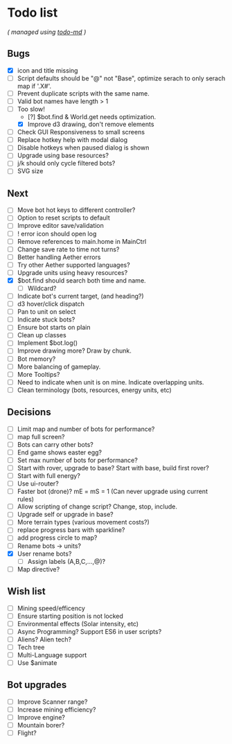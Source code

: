 # Todo list

_\( managed using [todo-md](https://github.com/Hypercubed/todo-md) \)_

## Bugs
- [x] icon and title missing
- [ ] Script defaults should be "@" not "Base", optimize serach to only serach map if '.X#'.
- [ ] Prevent duplicate scripts with the same name.
- [ ] Valid bot names have length > 1
- [ ] Too slow!
  - [?] $bot.find & World.get needs optimization.
  - [x] Improve d3 drawing, don't remove elements
- [  ] Check GUI Responsiveness to small screens
- [ ] Replace hotkey help with modal dialog
- [ ] Disable hotkeys when paused dialog is shown
- [ ] Upgrade using base resources?
- [ ] j/k should only cycle filtered bots?
- [ ] SVG size

## Next
- [ ] Move bot hot keys to different controller?
- [ ] Option to reset scripts to default
- [ ] Improve editor save/validation
- [ ] ! error icon should open log
- [ ] Remove references to main.home in MainCtrl
- [ ] Change save rate to time not turns?
- [ ] Better handling Aether errors
- [ ] Try other Aether supported languages?
- [ ] Upgrade units using heavy resources?
- [x] $bot.find should search both time and name.
  - [ ] Wildcard?
- [ ] Indicate bot's current target, (and heading?)
- [ ] d3 hover/click dispatch
- [ ] Pan to unit on select
- [ ] Indicate stuck bots?
- [ ] Ensure bot starts on plain
- [ ] Clean up classes
- [ ] Implement $bot.log()
- [ ] Improve drawing more?  Draw by chunk.
- [ ] Bot memory?
- [ ] More balancing of gameplay.
- [ ] More Tooltips?
- [ ] Need to indicate when unit is on mine.  Indicate overlapping units.
- [ ] Clean terminology (bots, resources, energy units, etc)

## Decisions
- [ ] Limit map and number of bots for performance?
- [ ] map full screen?
- [ ] Bots can carry other bots?
- [ ] End game shows easter egg?
- [ ] Set max number of bots for performance?
- [ ] Start with rover, upgrade to base?  Start with base, build first rover?
- [ ] Start with full energy?
- [ ] Use ui-router?
- [ ] Faster bot (drone)? mE = mS = 1 (Can never upgrade using current rules)
- [ ] Allow scripting of change script?  Change, stop, include.
- [ ] Upgrade self or upgrade in base?
- [ ] More terrain types (various movement costs?)
- [ ] replace progress bars with sparkline?
- [ ] add progress circle to map?
- [ ] Rename bots -> units?
- [x] User rename bots?
  - [ ] Assign labels (A,B,C,...,@)?
- [ ] Map directive?

## Wish list
- [ ] Mining speed/efficency
- [ ] Ensure starting position is not locked
- [ ] Environmental effects (Solar intensity, etc)
- [ ] Async Programming?  Support ES6 in user scripts?
- [ ] Aliens? Alien tech?
- [ ] Tech tree
- [ ] Multi-Language support
- [ ] Use $animate

## Bot upgrades
- [ ] Improve Scanner range?
- [ ] Increase mining efficiency?
- [ ] Improve engine?
- [ ] Mountain borer?
- [ ] Flight?
